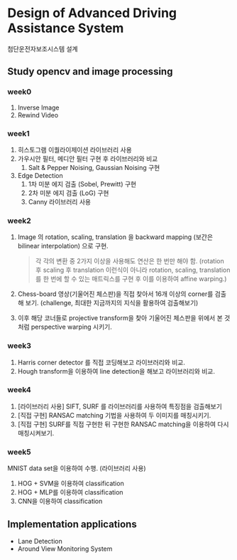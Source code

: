 # Design of Advanced Driving Assistance System

첨단운전자보조시스템 설계

## Study opencv and image processing

### week0

1. Inverse Image
2. Rewind Video

### week1

1. 히스토그램 이퀄라이제이션 라이브러리 사용
2. 가우시안 필터, 메디안 필터 구현 후 라이브러리와 비교
   1. Salt & Pepper Noising, Gaussian Noising 구현
3. Edge Detection
   1. 1차 미분 에지 검출 (Sobel, Prewitt) 구현
   2. 2차 미분 에지 검출 (LoG) 구현
   3. Canny 라이브러리 사용

### week2

1. ​Image 의 rotation, scaling, translation 을 backward mapping (보간은 bilinear interpolation) 으로 구현.

   > 각 각의 변환 중 2가지 이상을 사용해도 연산은 한 번만 해야 함. (rotation 후 scaling 후 translation 이런식이 아니라 rotation, scaling, translation 를 한 번에 할 수 있는 매트릭스를 구현 후 이를 이용하여 affine warping.)

2. Chess-board 영상(기울어진 체스판)을 직접 찾아서 16개 이상의 corner를 검출해 보기. (challenge, 최대한 지금까지의 지식을 활용하여 검출해보기)

3. 이후 해당 코너들로 projective transform을 찾아 기울어진 체스판을 위에서 본 것처럼 perspective warping 시키기.

### week3

1. Harris corner detector 를 직접 코딩해보고 라이브러리와 비교.
2. Hough transform을 이용하여 line detection을 해보고 라이브러리와 비교.

### week4

1. [라이브러리 사용] SIFT, SURF 를 라이브러리를 사용하여 특징점을 검출해보기
2. [직접 구현] RANSAC matching 기법을 사용하여 두 이미지를 매칭시키기.
3. [직접 구현] SURF를 직접 구현한 뒤 구현한 RANSAC matching을 이용하여 다시 매칭시켜보기.

### week5

MNIST data set을 이용하여 수행. (라이브러리 사용)

1. HOG + SVM을 이용하여 classification
2. HOG + MLP를 이용하여 classification
3. CNN을 이용하여 classification

## Implementation applications

- Lane Detection
- Around View Monitoring System